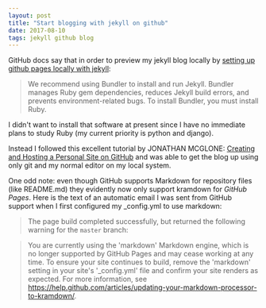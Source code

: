 ```yaml
---
layout: post
title: "Start blogging with jekyll on github"
date: 2017-08-10
tags: jekyll github blog
---
```


GitHub docs say that in order to preview my jekyll blog locally by [setting up github pages locally with jekyll]( https://help.github.com/articles/setting-up-your-github-pages-site-locally-with-jekyll/#requirements):

> We recommend using Bundler to install and run Jekyll. Bundler manages Ruby gem dependencies, reduces Jekyll build errors, and prevents environment-related bugs. To install Bundler, you must install Ruby.

I didn't want to install that software at present since I have no immediate plans to study Ruby (my current priority is python and django).

Instead I followed this excellent tutorial by JONATHAN MCGLONE: [Creating and Hosting a Personal Site on GitHub](http://jmcglone.com/guides/github-pages/) and was able to get the blog up using only git and my normal editor on my local system.

One odd note: even though GitHub supports Markdown for repository files (like README.md) they evidently now only support kramdown for _GitHub Pages_. Here is the text of an automatic email I was sent from GitHub support when I first configured my _config.yml to use markdown:

> The page build completed successfully, but returned the following warning for the `master` branch:

> You are currently using the 'markdown' Markdown engine, which is no longer supported by GitHub Pages and may cease working at any time. To ensure your site continues to build, remove the 'markdown' setting in your site's '_config.yml' file and confirm your site renders as expected. For more information, see https://help.github.com/articles/updating-your-markdown-processor-to-kramdown/.
